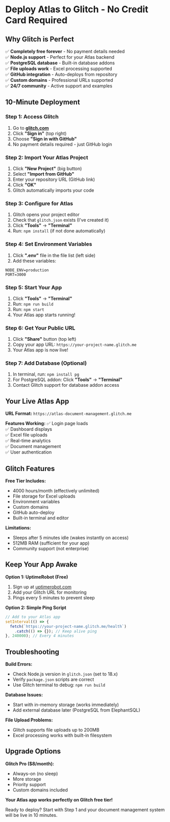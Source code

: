 # Deploy Atlas to Glitch - No Credit Card Required

## Why Glitch is Perfect

✅ **Completely free forever** - No payment details needed  
✅ **Node.js support** - Perfect for your Atlas backend  
✅ **PostgreSQL database** - Built-in database addons  
✅ **File uploads work** - Excel processing supported  
✅ **GitHub integration** - Auto-deploys from repository  
✅ **Custom domains** - Professional URLs supported  
✅ **24/7 community** - Active support and examples  

## 10-Minute Deployment

### Step 1: Access Glitch
1. Go to **[glitch.com](https://glitch.com)**
2. Click **"Sign in"** (top right)
3. Choose **"Sign in with GitHub"**
4. No payment details required - just GitHub login

### Step 2: Import Your Atlas Project
1. Click **"New Project"** (big button)
2. Select **"Import from GitHub"**
3. Enter your repository URL (GitHub link)
4. Click **"OK"**
5. Glitch automatically imports your code

### Step 3: Configure for Atlas
1. Glitch opens your project editor
2. Check that `glitch.json` exists (I've created it)
3. Click **"Tools"** → **"Terminal"**
4. Run: `npm install` (if not done automatically)

### Step 4: Set Environment Variables
1. Click **".env"** file in the file list (left side)
2. Add these variables:
```
NODE_ENV=production
PORT=3000
```

### Step 5: Start Your App
1. Click **"Tools"** → **"Terminal"**
2. Run: `npm run build`
3. Run: `npm start`
4. Your Atlas app starts running!

### Step 6: Get Your Public URL
1. Click **"Share"** button (top left)
2. Copy your app URL: `https://your-project-name.glitch.me`
3. Your Atlas app is now live!

### Step 7: Add Database (Optional)
1. In terminal, run: `npm install pg`
2. For PostgreSQL addon: Click **"Tools"** → **"Terminal"**
3. Contact Glitch support for database addon access

## Your Live Atlas App

**URL Format:** `https://atlas-document-management.glitch.me`

**Features Working:**
✅ Login page loads  
✅ Dashboard displays  
✅ Excel file uploads  
✅ Real-time analytics  
✅ Document management  
✅ User authentication  

## Glitch Features

**Free Tier Includes:**
- 4000 hours/month (effectively unlimited)
- File storage for Excel uploads
- Environment variables
- Custom domains
- GitHub auto-deploy
- Built-in terminal and editor

**Limitations:**
- Sleeps after 5 minutes idle (wakes instantly on access)
- 512MB RAM (sufficient for your app)
- Community support (not enterprise)

## Keep Your App Awake

**Option 1: UptimeRobot (Free)**
1. Sign up at [uptimerobot.com](https://uptimerobot.com)
2. Add your Glitch URL for monitoring
3. Pings every 5 minutes to prevent sleep

**Option 2: Simple Ping Script**
```javascript
// Add to your Atlas app
setInterval(() => {
  fetch(`https://your-project-name.glitch.me/health`)
    .catch(() => {}); // Keep alive ping
}, 240000); // Every 4 minutes
```

## Troubleshooting

**Build Errors:**
- Check Node.js version in `glitch.json` (set to 18.x)
- Verify `package.json` scripts are correct
- Use Glitch terminal to debug: `npm run build`

**Database Issues:**
- Start with in-memory storage (works immediately)
- Add external database later (PostgreSQL from ElephantSQL)

**File Upload Problems:**
- Glitch supports file uploads up to 200MB
- Excel processing works with built-in filesystem

## Upgrade Options

**Glitch Pro ($8/month):**
- Always-on (no sleep)
- More storage
- Priority support
- Custom domains included

**Your Atlas app works perfectly on Glitch free tier!**

Ready to deploy? Start with Step 1 and your document management system will be live in 10 minutes.